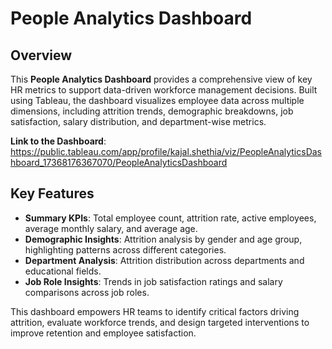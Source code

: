 # People Analytics Dashboard

## Overview
This **People Analytics Dashboard** provides a comprehensive view of key HR metrics to support data-driven workforce management decisions. Built using Tableau, the dashboard visualizes employee data across multiple dimensions, including attrition trends, demographic breakdowns, job satisfaction, salary distribution, and department-wise metrics.

**Link to the Dashboard**: https://public.tableau.com/app/profile/kajal.shethia/viz/PeopleAnalyticsDashboard_17368176367070/PeopleAnalyticsDashboard 

## Key Features
- **Summary KPIs**: Total employee count, attrition rate, active employees, average monthly salary, and average age.
- **Demographic Insights**: Attrition analysis by gender and age group, highlighting patterns across different categories.
- **Department Analysis**: Attrition distribution across departments and educational fields.
- **Job Role Insights**: Trends in job satisfaction ratings and salary comparisons across job roles.

This dashboard empowers HR teams to identify critical factors driving attrition, evaluate workforce trends, and design targeted interventions to improve retention and employee satisfaction.

